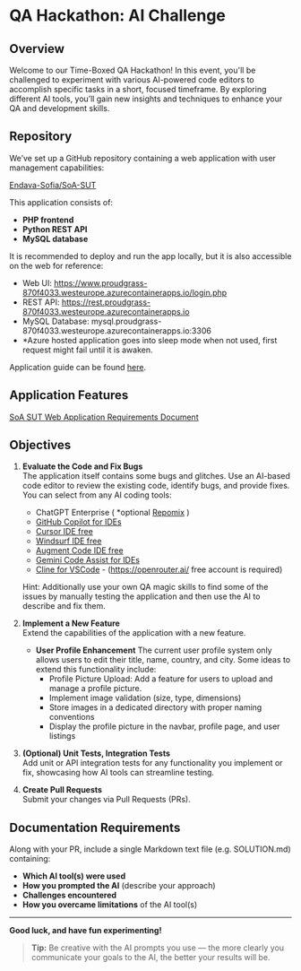 # QA Hackathon: AI Challenge

## Overview
Welcome to our Time-Boxed QA Hackathon! In this event, you'll be challenged to experiment with various AI-powered code editors to accomplish specific tasks in a short, focused timeframe. By exploring different AI tools, you’ll gain new insights and techniques to enhance your QA and development skills.

## Repository
We’ve set up a GitHub repository containing a web application with user management capabilities:

[Endava-Sofia/SoA-SUT](https://github.com/Endava-Sofia/SoA-SUT/tree/main)

This application consists of:
- **PHP frontend**
- **Python REST API**
- **MySQL database**

It is recommended to deploy and run the app locally, but it is also accessible on the web for reference:
- Web UI: https://www.proudgrass-870f4033.westeurope.azurecontainerapps.io/login.php
- REST API: https://rest.proudgrass-870f4033.westeurope.azurecontainerapps.io
- MySQL Database: mysql.proudgrass-870f4033.westeurope.azurecontainerapps.io:3306
- *Azure hosted application goes into sleep mode when not used, first request might fail until it is awaken.

Application guide can be found [here](https://github.com/Endava-Sofia/SoA-SUT/blob/main/README.md).

## Application Features
[SoA SUT Web Application Requirements Document](https://github.com/Endava-Sofia/SoA-SUT/blob/main/FEATURES.md)

## Objectives
1. **Evaluate the Code and Fix Bugs**  
   The application itself contains some bugs and glitches.
   Use an AI-based code editor to review the existing code, identify bugs, and provide fixes.
   You can select from any AI coding tools:
   - ChatGPT Enterprise ( *optional [Repomix](https://github.com/yamadashy/repomix) )
   - [GitHub Copilot for IDEs](https://github.com/features/copilot)
   - [Cursor IDE free](https://www.cursor.com/pricing)
   - [Windsurf IDE free](https://codeium.com/windsurf)
   - [Augment Code IDE free](https://www.augmentcode.com/pricing)
   - [Gemini Code Assist for IDEs](https://codeassist.google/)
   - [Cline for VSCode](https://cline.bot/) - (https://openrouter.ai/ free account is required)
   
   Hint: Additionally use your own QA magic skills to find some of the issues by manually testing the application and then use the AI to describe and fix them.

2. **Implement a New Feature**  
   Extend the capabilities of the application with a new feature.

    - **User Profile Enhancement**
    The current user profile system only allows users to edit their title, name, country, and city. Some ideas to extend this functionality include:
        - Profile Picture Upload: Add a feature for users to upload and manage a profile picture.
        - Implement image validation (size, type, dimensions)
        - Store images in a dedicated directory with proper naming conventions
        - Display the profile picture in the navbar, profile page, and user listings

3. **(Optional) Unit Tests, Integration Tests**  
   Add unit or API integration tests for any functionality you implement or fix, showcasing how AI tools can streamline testing.

4. **Create Pull Requests**  
   Submit your changes via Pull Requests (PRs).

## Documentation Requirements
Along with your PR, include a single Markdown text file (e.g. SOLUTION.md) containing:
- **Which AI tool(s) were used**
- **How you prompted the AI** (describe your approach)
- **Challenges encountered**
- **How you overcame limitations** of the AI tool(s)

---

**Good luck, and have fun experimenting!**

> **Tip:** Be creative with the AI prompts you use — the more clearly you communicate your goals to the AI, the better your results will be.
